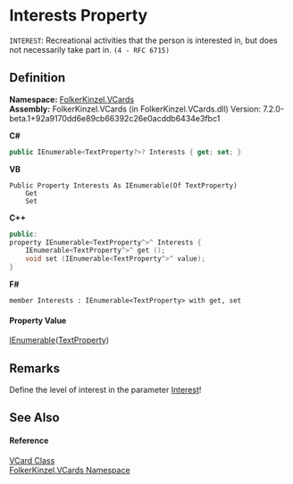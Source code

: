 # Interests Property


`INTEREST`: Recreational activities that the person is interested in, but does not necessarily take part in. `(4 - RFC 6715)`



## Definition
**Namespace:** <a href="67dce261-ab8f-dd0a-4c0c-bc2633c1719e.md">FolkerKinzel.VCards</a>  
**Assembly:** FolkerKinzel.VCards (in FolkerKinzel.VCards.dll) Version: 7.2.0-beta.1+92a9170dd6e89cb66392c26e0acddb6434e3fbc1

**C#**
``` C#
public IEnumerable<TextProperty?>? Interests { get; set; }
```
**VB**
``` VB
Public Property Interests As IEnumerable(Of TextProperty)
	Get
	Set
```
**C++**
``` C++
public:
property IEnumerable<TextProperty^>^ Interests {
	IEnumerable<TextProperty^>^ get ();
	void set (IEnumerable<TextProperty^>^ value);
}
```
**F#**
``` F#
member Interests : IEnumerable<TextProperty> with get, set
```



#### Property Value
<a href="https://learn.microsoft.com/dotnet/api/system.collections.generic.ienumerable-1" target="_blank" rel="noopener noreferrer">IEnumerable</a>(<a href="27f474f1-d496-3582-a707-2518da27485f.md">TextProperty</a>)

## Remarks
Define the level of interest in the parameter <a href="a45b2a65-7706-89a3-9316-e3cc184882fe.md">Interest</a>!

## See Also


#### Reference
<a href="23413828-9a4a-2851-b88b-84d0afcb0031.md">VCard Class</a>  
<a href="67dce261-ab8f-dd0a-4c0c-bc2633c1719e.md">FolkerKinzel.VCards Namespace</a>  
